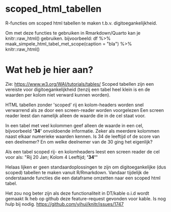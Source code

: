 # scoped_html_tabellen
R-functies om scoped html tabellen te maken t.b.v. digitoegankelijkheid.

Om met deze functies te gebruiken in Rmarkdown/Quarto kan je knitr::raw_html() gebruiken.
bijvoorbeeld: df %>% maak_simpele_html_tabel_met_scope(caption = "bla") %>% knitr::raw_html()

# Wat heb je hier aan?
Zie: https://www.w3.org/WAI/tutorials/tables/
Scoped tabellen zijn een vereiste voor digitoegankelijkheid (tenzij een tabel heel klein is en de waarden per kolom niet verward kunnen worden).

HTML tabellen zonder 'scoped' rij en kolom-headers worden snel verwarrend als ze door een screen-reader worden voorgelezen
Een screen reader leest dan namelijk alleen de waarde die in de cel staat voor.

In een tabel met veel kolommen geef alleen de waarde in een cel, bijvoorbeeld  **'34'** onvoldoende informatie.
Zeker als meerdere kolommen naast elkaar numerieke waarden kennen. Is 34 de leeftijd of de score van een deelnemer? 
En om welke deelnemer van de 30 ging het eigenlijk?

Als een tabel scoped rij- en kolomheaders leest een screen reader de cel voor als: "Rij 20 Jan; Kolom 4 Leeftijd; **'34'**"

Helaas lijken er geen standaardoplossingen te zijn om digitoegankelijke (dus scoped) tabellen te maken vanuit R/Rmarkdown.
Vandaar tijdelijk de onderstaande functies die een dataframe omzetten naar een scoped html tabel.

Het zou nog beter zijn als deze functionaliteit in  DT/kable o.i.d wordt gemaakt
Ik heb op github deze feature-request gevonden voor kable. Is nog hulp bij nodig.  https://github.com/yihui/knitr/issues/1747
 
